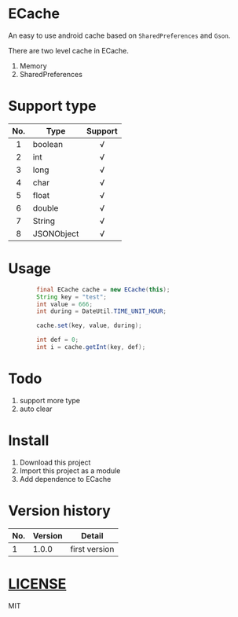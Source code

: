 # ECache
An easy to use android cache based on `SharedPreferences` and `Gson`.

There are two level cache in ECache.

1. Memory
2. SharedPreferences

# Support type

| No.  | Type       | Support |
| :--: | ---------- | :-----: |
|  1   | boolean    |    √    |
|  2   | int        |    √    |
|  3   | long       |    √    |
|  4   | char       |    √    |
|  5   | float      |    √    |
|  6   | double     |    √    |
|  7   | String     |    √    |
|  8   | JSONObject |    √    |

# Usage

```java
		final ECache cache = new ECache(this);
        String key = "test";
        int value = 666;
        int during = DateUtil.TIME_UNIT_HOUR;

        cache.set(key, value, during);

        int def = 0;
        int i = cache.getInt(key, def);
```

# Todo

1. support more type
2. auto clear

# Install

1. Download this project
2. Import this project as a module
3. Add dependence to ECache

# Version history

| No.  | Version | Detail        |
| ---- | ------- | ------------- |
| 1    | 1.0.0   | first version |

# [LICENSE](https://github.com/aotian16/ECache/blob/master/LICENSE)

MIT